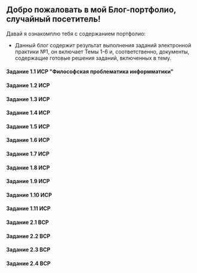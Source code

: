 ## Добро пожаловать в мой Блог-портфолио, случайный посетитель!

Давай я ознакомплю тебя с содержанием портфолио:

  * Данный блог содержит результат выполнения заданий электронной практики №1, он включает Темы 1-6 и, соответственно, документы, содержащие готовые решения заданий, включенных в тему.

#### Задание 1.1 ИСР "Философская проблематика информматики"
#### Задание 1.2 ИСР
#### Задание 1.3 ИСР
#### Задание 1.4 ИСР
#### Задание 1.5 ИСР
#### Задание 1.6 ИСР
#### Задание 1.7 ИСР
#### Задание 1.8 ИСР
#### Задание 1.9 ИСР
#### Задание 1.10 ИСР
#### Задание 1.11 ИСР
#### Задание 2.1 ВСР
#### Задание 2.2 ВСР
#### Задание 2.3 ВСР
#### Задание 2.4 ВСР

 
